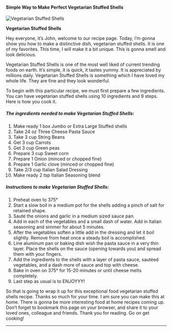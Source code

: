             

#### Simple Way to Make Perfect Vegetarian Stuffed Shells

![Vegetarian Stuffed Shells](https://img-global.cpcdn.com/recipes/6108525297139712/751x532cq70/vegetarian-stuffed-shells-recipe-main-photo.jpg)

**Vegetarian Stuffed Shells**

Hey everyone, it’s John, welcome to our recipe page. Today, I’m gonna show you how to make a distinctive dish, vegetarian stuffed shells. It is one of my favorites. This time, I will make it a bit unique. This is gonna smell and look delicious.

Vegetarian Stuffed Shells is one of the most well liked of current trending foods on earth. It’s simple, it is quick, it tastes yummy. It is appreciated by millions daily. Vegetarian Stuffed Shells is something which I have loved my whole life. They are fine and they look wonderful.

To begin with this particular recipe, we must first prepare a few ingredients. You can have vegetarian stuffed shells using 10 ingredients and 9 steps. Here is how you cook it.

##### The ingredients needed to make Vegetarian Stuffed Shells:

1.  Make ready 1 box Jumbo or Extra Large Stuffed shells
2.  Take 24 oz Three Cheese Pasta Sauce
3.  Take 3 cup String Beans
4.  Get 3 cup Carrots
5.  Get 3 cup Green peas
6.  Prepare 3 cup Sweet corn
7.  Prepare 1 Onion (minced or chopped fine)
8.  Prepare 1 Garlic clove (minced or chopped fine)
9.  Take 2/3 cup Italian Salad Dressing
10.  Make ready 2 tsp Italian Seasoning blend

##### Instructions to make Vegetarian Stuffed Shells:

1.  Preheat oven to 375°
2.  Start a slow boil in a medium pot for the shells adding a pinch of salt for retained shape.
3.  Sauté the onions and garlic in a medium sized sauce pan.
4.  Add in each of the vegetables and a small dash of water. Add in Italian seasoning and simmer for about 5 minutes.
5.  After the vegetables soften a little add in the dressing and let it boil slightly. Remove from heat once a steady boil is accomplished.
6.  Line aluminum pan or baking dish wish the pasta sauce in a very thin layer. Place the shells on the sauce (opening towards you) and spread them with your fingers.
7.  Add the ingredients to the shells with a layer of pasta sauce, sautéed vegetables, and a dash more of sauce and top with cheese.
8.  Bake in oven on 375° for 15-20 minutes or until cheese melts completely.
9.  Last step as usual is to ENJOYYY!

So that is going to wrap it up for this exceptional food vegetarian stuffed shells recipe. Thanks so much for your time. I am sure you can make this at home. There is gonna be more interesting food at home recipes coming up. Don’t forget to bookmark this page on your browser, and share it to your loved ones, colleague and friends. Thank you for reading. Go on get cooking!

* * *